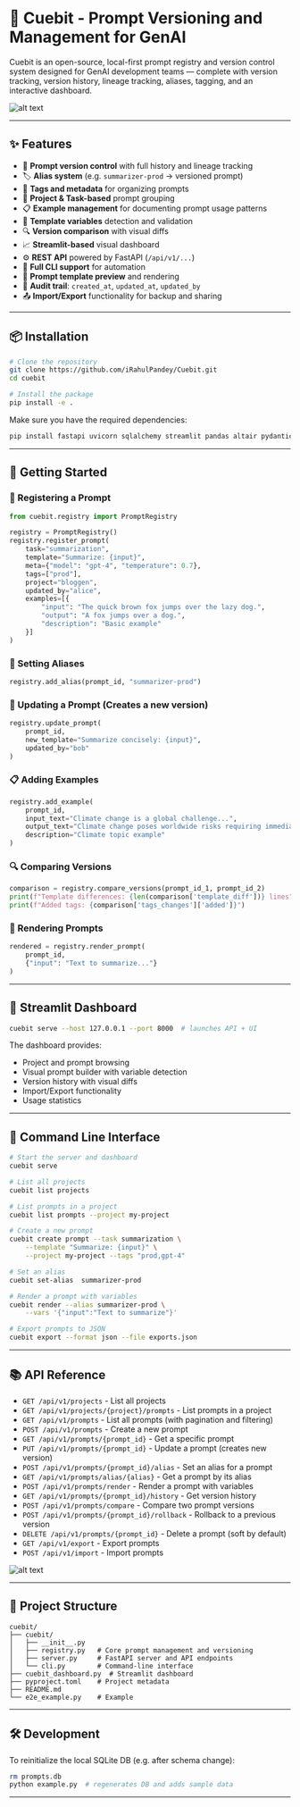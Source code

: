 # 🚀 Cuebit - Prompt Versioning and Management for GenAI

Cuebit is an open-source, local-first prompt registry and version control system designed for GenAI development teams — complete with version tracking, version history, lineage tracking, aliases, tagging, and an interactive dashboard.

![alt text](<Cuebit Highlevel Overview.png>)

---

## ✨ Features

- 🔐 **Prompt version control** with full history and lineage tracking
- 🏷️ **Alias system** (e.g. `summarizer-prod` → versioned prompt)
- 🧠 **Tags and metadata** for organizing prompts
- 📁 **Project & Task-based** prompt grouping
- 📋 **Example management** for documenting prompt usage patterns
- 📑 **Template variables** detection and validation
- 🔍 **Version comparison** with visual diffs
- 📈 **Streamlit-based** visual dashboard
- ⚙️ **REST API** powered by FastAPI (`/api/v1/...`)
- 🔄 **Full CLI support** for automation
- 🧪 **Prompt template preview** and rendering
- 👤 **Audit trail**: `created_at`, `updated_at`, `updated_by`
- 📤 **Import/Export** functionality for backup and sharing

---

## 📦 Installation

```bash
# Clone the repository
git clone https://github.com/iRahulPandey/Cuebit.git
cd cuebit

# Install the package
pip install -e .
```

Make sure you have the required dependencies:

```bash
pip install fastapi uvicorn sqlalchemy streamlit pandas altair pydantic
```

---

## 🚀 Getting Started

### 🧪 Registering a Prompt

```python
from cuebit.registry import PromptRegistry

registry = PromptRegistry()
registry.register_prompt(
    task="summarization",
    template="Summarize: {input}",
    meta={"model": "gpt-4", "temperature": 0.7},
    tags=["prod"],
    project="bloggen",
    updated_by="alice",
    examples=[{
        "input": "The quick brown fox jumps over the lazy dog.",
        "output": "A fox jumps over a dog.",
        "description": "Basic example"
    }]
)
```

### 🧭 Setting Aliases

```python
registry.add_alias(prompt_id, "summarizer-prod")
```

### 🔁 Updating a Prompt (Creates a new version)

```python
registry.update_prompt(
    prompt_id,
    new_template="Summarize concisely: {input}",
    updated_by="bob"
)
```

### 📋 Adding Examples

```python
registry.add_example(
    prompt_id,
    input_text="Climate change is a global challenge...",
    output_text="Climate change poses worldwide risks requiring immediate action.",
    description="Climate topic example"
)
```

### 🔍 Comparing Versions

```python
comparison = registry.compare_versions(prompt_id_1, prompt_id_2)
print(f"Template differences: {len(comparison['template_diff'])} lines")
print(f"Added tags: {comparison['tags_changes']['added']}")
```

### 🔄 Rendering Prompts

```python
rendered = registry.render_prompt(
    prompt_id,
    {"input": "Text to summarize..."}
)
```

---

## 🧪 Streamlit Dashboard

```bash
cuebit serve --host 127.0.0.1 --port 8000  # launches API + UI
```

The dashboard provides:
- Project and prompt browsing
- Visual prompt builder with variable detection
- Version history with visual diffs
- Import/Export functionality
- Usage statistics

---

## 🔧 Command Line Interface

```bash
# Start the server and dashboard
cuebit serve

# List all projects
cuebit list projects

# List prompts in a project
cuebit list prompts --project my-project

# Create a new prompt
cuebit create prompt --task summarization \
    --template "Summarize: {input}" \
    --project my-project --tags "prod,gpt-4"

# Set an alias
cuebit set-alias  summarizer-prod

# Render a prompt with variables
cuebit render --alias summarizer-prod \
    --vars '{"input":"Text to summarize"}'

# Export prompts to JSON
cuebit export --format json --file exports.json
```

---

## 📚 API Reference

- `GET /api/v1/projects` - List all projects
- `GET /api/v1/projects/{project}/prompts` - List prompts in a project
- `GET /api/v1/prompts` - List all prompts (with pagination and filtering)
- `POST /api/v1/prompts` - Create a new prompt
- `GET /api/v1/prompts/{prompt_id}` - Get a specific prompt
- `PUT /api/v1/prompts/{prompt_id}` - Update a prompt (creates new version)
- `POST /api/v1/prompts/{prompt_id}/alias` - Set an alias for a prompt
- `GET /api/v1/prompts/alias/{alias}` - Get a prompt by its alias
- `POST /api/v1/prompts/render` - Render a prompt with variables
- `GET /api/v1/prompts/{prompt_id}/history` - Get version history
- `POST /api/v1/prompts/compare` - Compare two prompt versions
- `POST /api/v1/prompts/{prompt_id}/rollback` - Rollback to a previous version
- `DELETE /api/v1/prompts/{prompt_id}` - Delete a prompt (soft by default)
- `GET /api/v1/export` - Export prompts
- `POST /api/v1/import` - Import prompts

![alt text](<Cuebit Detailed Overview.png>)

---

## 📁 Project Structure

```
cuebit/
├── cuebit/
│   ├── __init__.py
│   ├── registry.py   # Core prompt management and versioning
│   ├── server.py     # FastAPI server and API endpoints
│   └── cli.py        # Command-line interface
├── cuebit_dashboard.py  # Streamlit dashboard
├── pyproject.toml    # Project metadata
├── README.md
└── e2e_example.py    # Example

```

---

## 🛠️ Development

To reinitialize the local SQLite DB (e.g. after schema change):

```bash
rm prompts.db
python example.py  # regenerates DB and adds sample data
```

---